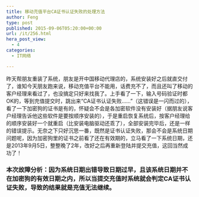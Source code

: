```yaml
---
title: 移动充值平台CA证书认证失败的处理方法
author: Feng
type: post
published: 2015-09-06T05:20:00+00:00
url: /it/256.html
hera_post_view:
  - 4
categories:
  - IT网络

---
```

昨天帮朋友重装了系统，朋友是开中国移动代理店的，系统安装好之后就直交付了，谁知今天朋友跑来说，移动充值平台不能用，话费充不了，而且还叫了移动的客户经理来看过了，也没搞定只好来找我了。上手看了一下，输入号码验证时都OK的，等到充值提交时，跳出来“CA证书认证失败……”（这错误是一闪而过的），看了一下加密狗的证书是有的，怀疑会不会是各加密软件没有安装好（据朋友说客户经理告诉他这些软件是要按顺序安装的），于是重启恢复系统后，按客户经理给的顺序安装好一个就重启（比安装电脑驱动还乖了），全部安装完毕后，还是一样的错误提示。无奈之下只好沉思一番，既然是证书认证失败，那会不会是系统日期问题呢，因为加密狗里的证书之前看了还在有效期的，立马看了一下系统日期，还是2013年9月5日，整整晚了2年，改好之后再重新登陆并提交充值，这回当然成功了！

### 本次故障分析：因为系统日期出错导致日期过早，且该系统日期并不在加密狗的有效日期之内，所以当提交充值时系统就会判定CA证书认证失败，导致的结果就是充值无法继续。